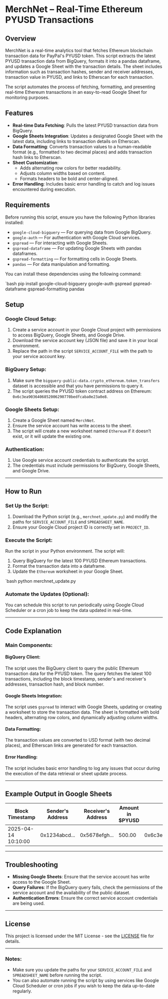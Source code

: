 # MerchNet – Real-Time Ethereum PYUSD Transactions

## Overview
MerchNet is a real-time analytics tool that fetches Ethereum blockchain transaction data for PayPal's PYUSD token. This script extracts the latest PYUSD transaction data from BigQuery, formats it into a pandas dataframe, and updates a Google Sheet with the transaction details. The sheet includes information such as transaction hashes, sender and receiver addresses, transaction value in PYUSD, and links to Etherscan for each transaction.

The script automates the process of fetching, formatting, and presenting real-time Ethereum transactions in an easy-to-read Google Sheet for monitoring purposes.

## Features
- **Real-time Data Fetching**: Pulls the latest PYUSD transaction data from BigQuery.
- **Google Sheets Integration**: Updates a designated Google Sheet with the latest data, including links to transaction details on Etherscan.
- **Data Formatting**: Converts transaction values to a human-readable format (e.g., formatted to two decimal places) and adds transaction hash links to Etherscan.
- **Sheet Customization**:
  - Adds alternating row colors for better readability.
  - Adjusts column widths based on content.
  - Formats headers to be bold and center-aligned.
- **Error Handling**: Includes basic error handling to catch and log issues encountered during execution.

## Requirements
Before running this script, ensure you have the following Python libraries installed:

- `google-cloud-bigquery` — For querying data from Google BigQuery.
- `google-auth` — For authentication with Google Cloud services.
- `gspread` — For interacting with Google Sheets.
- `gspread-dataframe` — For updating Google Sheets with pandas dataframes.
- `gspread-formatting` — For formatting cells in Google Sheets.
- `pandas` — For data manipulation and formatting.

You can install these dependencies using the following command:

`bash
pip install google-cloud-bigquery google-auth gspread gspread-dataframe gspread-formatting pandas

## Setup

### Google Cloud Setup:
1. Create a service account in your Google Cloud project with permissions to access BigQuery, Google Sheets, and Google Drive.
2. Download the service account key (JSON file) and save it in your local environment.
3. Replace the path in the script `SERVICE_ACCOUNT_FILE` with the path to your service account key.

### BigQuery Setup:
1. Make sure the `bigquery-public-data.crypto_ethereum.token_transfers` dataset is accessible and that you have permissions to query it.
2. The script queries the PYUSD token contract address on Ethereum: `0x6c3ea9036406852006290770bedfcaba0e23a0e8`.

### Google Sheets Setup:
1. Create a Google Sheet named `MerchNet`.
2. Ensure the service account has write access to the sheet.
3. The script will create a new worksheet named `Ethereum` if it doesn’t exist, or it will update the existing one.

### Authentication:
1. Use Google service account credentials to authenticate the script.
2. The credentials must include permissions for BigQuery, Google Sheets, and Google Drive.

---

## How to Run

### Set Up the Script:
1. Download the Python script (e.g., `merchnet_update.py`) and modify the paths for `SERVICE_ACCOUNT_FILE` and `SPREADSHEET_NAME`.
2. Ensure your Google Cloud project ID is correctly set in `PROJECT_ID`.

### Execute the Script:
Run the script in your Python environment. The script will:
1. Query BigQuery for the latest 100 PYUSD Ethereum transactions.
2. Format the transaction data into a dataframe.
3. Update the `Ethereum` worksheet in your Google Sheet.

`bash
python merchnet_update.py

### Automate the Updates (Optional):
You can schedule this script to run periodically using Google Cloud Scheduler or a cron job to keep the data updated in real-time.

---

## Code Explanation

### Main Components:

#### BigQuery Client:
The script uses the BigQuery client to query the public Ethereum transaction data for the PYUSD token. The query fetches the latest 100 transactions, including the block timestamp, sender's and receiver's addresses, transaction hash, and block number.

#### Google Sheets Integration:
The script uses `gspread` to interact with Google Sheets, updating or creating a worksheet to store the transaction data. The sheet is formatted with bold headers, alternating row colors, and dynamically adjusting column widths.

#### Data Formatting:
The transaction values are converted to USD format (with two decimal places), and Etherscan links are generated for each transaction.

#### Error Handling:
The script includes basic error handling to log any issues that occur during the execution of the data retrieval or sheet update process.

---

## Example Output in Google Sheets

| Block Timestamp     | Sender's Address                         | Receiver's Address                       | Amount in $PYUSD | Contract Address                            | Transaction Hash       | Block  | Etherscan Link                   |
|---------------------|------------------------------------------|------------------------------------------|------------------|---------------------------------------------|------------------------|--------|----------------------------------|
| 2025-04-14 10:10:00 | 0x1234abcd...                            | 0x5678efgh...                            | 500.00           | 0x6c3ea9036406852006290770bedfcaba0e23a0e8 | 0xabcdef1234567890...  | 123456 | [View Transaction](https://etherscan.io/tx/0xabcdef1234567890...) |

---

## Troubleshooting
- **Missing Google Sheets**: Ensure that the service account has write access to the Google Sheet.
- **Query Failures**: If the BigQuery query fails, check the permissions of the service account and the availability of the public dataset.
- **Authentication Errors**: Ensure the correct service account credentials are being used.

---

## License
This project is licensed under the MIT License - see the [LICENSE](LICENSE) file for details.

---

### Notes:
- Make sure you update the paths for your `SERVICE_ACCOUNT_FILE` and `SPREADSHEET_NAME` before running the script.
- You can also automate running the script by using services like Google Cloud Scheduler or cron jobs if you wish to keep the data up-to-date regularly.
